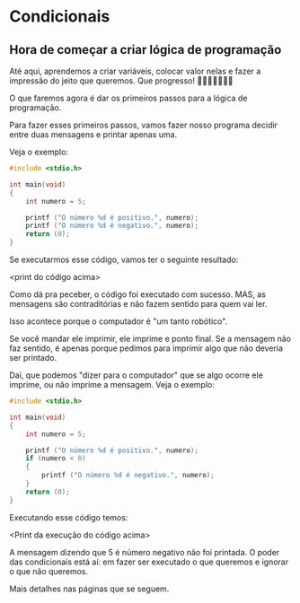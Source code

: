 # Condicionais
## Hora de começar a criar lógica de programação

Até aqui, aprendemos a criar variáveis, colocar valor nelas e fazer a impressão do jeito que queremos. Que progresso! :clap::clap::clap::clap::clap::clap::clap:

O que faremos agora é dar os primeiros passos para a lógica de programação.

Para fazer esses primeiros passos, vamos fazer nosso programa decidir entre duas mensagens e printar apenas uma.

Veja o exemplo:

```c
#include <stdio.h>

int	main(void)
{
	int	numero = 5;

	printf ("O número %d é positivo.", numero);
	printf ("O número %d é negativo.", numero);
	return (0);
}
```

Se executarmos esse código, vamos ter o seguinte resultado:

<print do código acima>

Como dá pra peceber, o código foi executado com sucesso. MAS, as mensagens são contraditórias e não fazem sentido para quem vai ler.

Isso acontece porque o computador é "um tanto robótico".

Se você mandar ele imprimir, ele imprime e ponto final. Se a mensagem não faz sentido, é apenas porque pedimos para imprimir algo que não deveria ser printado.

Daí, que podemos "dizer para o computador" que se algo ocorre ele imprime, ou não imprime a mensagem. Veja o exemplo:

```c
#include <stdio.h>

int	main(void)
{
	int	numero = 5;

	printf ("O número %d é positivo.", numero);
	if (numero < 0)
	{
		printf ("O número %d é negativo.", numero);
	}
	return (0);
}
```

Executando esse código temos:

<Print da execução do código acima>

A mensagem dizendo que 5 é número negativo não foi printada. O poder das condicionais está aí: em fazer ser executado o que queremos e ignorar o que não queremos.

Mais detalhes nas páginas que se seguem.